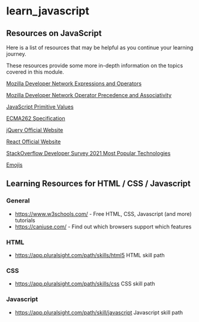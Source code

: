 # learn_javascript

## Resources on JavaScript

Here is a list of resources that may be helpful as you continue your learning journey.

T​hese resources provide some more in-depth information on the topics covered in this module.

[Mozilla Developer Network Expressions and Operators ](https://developer.mozilla.org/en-US/docs/Web/JavaScript/Reference/Operators)

[Mozilla Developer Network Operator Precedence and Associativity ](https://developer.mozilla.org/en-US/docs/Web/JavaScript/Reference/Operators/Operator_Precedence)

[JavaScript Primitive Values ](https://developer.mozilla.org/en-US/docs/Glossary/Primitive)

[ECMA262 Specification ](https://tc39.es/ecma262/)

[jQuery Official Website ](https://jquery.com/)

[React Official Website ](https://reactjs.org/)

[StackOverflow Developer Survey 2021 Most Popular Technologies](https://insights.stackoverflow.com/survey/2021#technology-most-popular-technologies)

[Emojis](http://unicode.org/emoji/charts/full-emoji-list.html#1f600)

## Learning Resources for HTML / CSS / Javascript

### General

- https://www.w3schools.com/ - Free HTML, CSS, Javascript (and more) tutorials
- https://caniuse.com/ - Find out which browsers support which features

### HTML

- https://app.pluralsight.com/path/skills/html5 HTML skill path

### CSS

- https://app.pluralsight.com/path/skills/css CSS skill path

### Javascript

- https://app.pluralsight.com/path/skill/javascript Javascript skill path